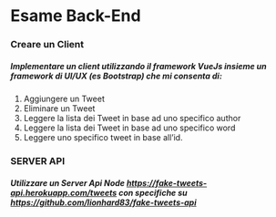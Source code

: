 # Esame Back-End
### Creare un Client
##### Implementare un client utilizzando il framework VueJs insieme un framework di UI/UX (es Bootstrap) che mi consenta di:

1. Aggiungere un Tweet 
2. Eliminare un Tweet
3. Leggere la lista dei Tweet in base ad uno specifico author
4. Leggere la lista dei Tweet in base ad uno specifico word
4. Leggere uno specifico tweet in base all’id.


### SERVER API
##### Utilizzare un Server Api Node  https://fake-tweets-api.herokuapp.com/tweets con specifiche su https://github.com/lionhard83/fake-tweets-api